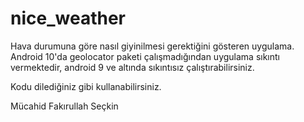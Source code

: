 # nice_weather


Hava durumuna göre nasıl giyinilmesi gerektiğini gösteren uygulama. Android 10'da geolocator paketi çalışmadığından uygulama sıkıntı vermektedir, android 9 ve altında sıkıntısız çalıştırabilirsiniz. 

Kodu dilediğiniz gibi kullanabilirsiniz. 

Mücahid Fakırullah Seçkin
